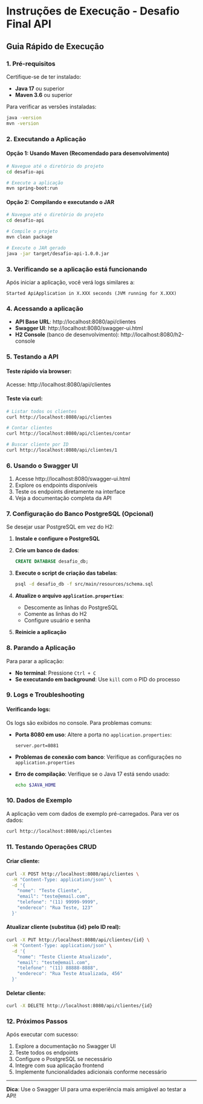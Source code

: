 # Instruções de Execução - Desafio Final API

## Guia Rápido de Execução

### 1. Pré-requisitos
Certifique-se de ter instalado:
- **Java 17** ou superior
- **Maven 3.6** ou superior

Para verificar as versões instaladas:
```bash
java -version
mvn -version
```

### 2. Executando a Aplicação

#### Opção 1: Usando Maven (Recomendado para desenvolvimento)
```bash
# Navegue até o diretório do projeto
cd desafio-api

# Execute a aplicação
mvn spring-boot:run
```

#### Opção 2: Compilando e executando o JAR
```bash
# Navegue até o diretório do projeto
cd desafio-api

# Compile o projeto
mvn clean package

# Execute o JAR gerado
java -jar target/desafio-api-1.0.0.jar
```

### 3. Verificando se a aplicação está funcionando

Após iniciar a aplicação, você verá logs similares a:
```
Started ApiApplication in X.XXX seconds (JVM running for X.XXX)
```

### 4. Acessando a aplicação

- **API Base URL**: http://localhost:8080/api/clientes
- **Swagger UI**: http://localhost:8080/swagger-ui.html
- **H2 Console** (banco de desenvolvimento): http://localhost:8080/h2-console

### 5. Testando a API

#### Teste rápido via browser:
Acesse: http://localhost:8080/api/clientes

#### Teste via curl:
```bash
# Listar todos os clientes
curl http://localhost:8080/api/clientes

# Contar clientes
curl http://localhost:8080/api/clientes/contar

# Buscar cliente por ID
curl http://localhost:8080/api/clientes/1
```

### 6. Usando o Swagger UI

1. Acesse http://localhost:8080/swagger-ui.html
2. Explore os endpoints disponíveis
3. Teste os endpoints diretamente na interface
4. Veja a documentação completa da API

### 7. Configuração do Banco PostgreSQL (Opcional)

Se desejar usar PostgreSQL em vez do H2:

1. **Instale e configure o PostgreSQL**
2. **Crie um banco de dados**:
   ```sql
   CREATE DATABASE desafio_db;
   ```

3. **Execute o script de criação das tabelas**:
   ```bash
   psql -d desafio_db -f src/main/resources/schema.sql
   ```

4. **Atualize o arquivo `application.properties`**:
   - Descomente as linhas do PostgreSQL
   - Comente as linhas do H2
   - Configure usuário e senha

5. **Reinicie a aplicação**

### 8. Parando a Aplicação

Para parar a aplicação:
- **No terminal**: Pressione `Ctrl + C`
- **Se executando em background**: Use `kill` com o PID do processo

### 9. Logs e Troubleshooting

#### Verificando logs:
Os logs são exibidos no console. Para problemas comuns:

- **Porta 8080 em uso**: Altere a porta no `application.properties`:
  ```properties
  server.port=8081
  ```

- **Problemas de conexão com banco**: Verifique as configurações no `application.properties`

- **Erro de compilação**: Verifique se o Java 17 está sendo usado:
  ```bash
  echo $JAVA_HOME
  ```

### 10. Dados de Exemplo

A aplicação vem com dados de exemplo pré-carregados. Para ver os dados:
```bash
curl http://localhost:8080/api/clientes
```

### 11. Testando Operações CRUD

#### Criar cliente:
```bash
curl -X POST http://localhost:8080/api/clientes \
  -H "Content-Type: application/json" \
  -d '{
    "nome": "Teste Cliente",
    "email": "teste@email.com",
    "telefone": "(11) 99999-9999",
    "endereco": "Rua Teste, 123"
  }'
```

#### Atualizar cliente (substitua {id} pelo ID real):
```bash
curl -X PUT http://localhost:8080/api/clientes/{id} \
  -H "Content-Type: application/json" \
  -d '{
    "nome": "Teste Cliente Atualizado",
    "email": "teste@email.com",
    "telefone": "(11) 88888-8888",
    "endereco": "Rua Teste Atualizada, 456"
  }'
```

#### Deletar cliente:
```bash
curl -X DELETE http://localhost:8080/api/clientes/{id}
```

### 12. Próximos Passos

Após executar com sucesso:
1. Explore a documentação no Swagger UI
2. Teste todos os endpoints
3. Configure o PostgreSQL se necessário
4. Integre com sua aplicação frontend
5. Implemente funcionalidades adicionais conforme necessário

---

**Dica**: Use o Swagger UI para uma experiência mais amigável ao testar a API!

